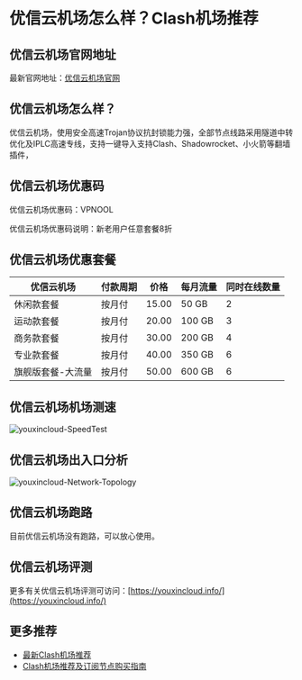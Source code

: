 # 优信云机场怎么样？Clash机场推荐

## 优信云机场官网地址
最新官网地址：[优信云机场官网](https://cf.affxc.com/youxincloud/)

## 优信云机场怎么样？
优信云机场，使用安全高速Trojan协议抗封锁能力强，全部节点线路采用隧道中转优化及IPLC高速专线，支持一键导入支持Clash、Shadowrocket、小火箭等翻墙插件，

## 优信云机场优惠码
优信云机场优惠码：VPNOOL

优信云机场优惠码说明：新老用户任意套餐8折

## 优信云机场优惠套餐

| 优信云机场     | 付款周期 | 价格    | 每月流量   | 同时在线数量 |
|-----------|------|-------|--------|--------|
| 休闲款套餐     | 按月付  | 15.00 | 50 GB  | 2      |
| 运动款套餐     | 按月付  | 20.00 | 100 GB | 3      |
| 商务款套餐     | 按月付  | 30.00 | 200 GB | 4      |
| 专业款套餐     | 按月付  | 40.00 | 350 GB | 6      |
| 旗舰版套餐-大流量 | 按月付  | 50.00 | 600 GB | 6      |

## 优信云机场机场测速

![youxincloud-SpeedTest](https://github.com/user-attachments/assets/b7843585-5d69-4c1f-a04a-634cc287bf5b)


## 优信云机场出入口分析

![youxincloud-Network-Topology](https://github.com/user-attachments/assets/cb3968b6-7d7a-4f35-8e28-084ca4020ca7)


## 优信云机场跑路
目前优信云机场没有跑路，可以放心使用。

## 优信云机场评测
更多有关优信云机场评测可访问：[https://youxincloud.info/](https://youxincloud.info/)

## 更多推荐
 - [最新Clash机场推荐](https://github.com/clashfan/jichangtuijian)
 - [Clash机场推荐及订阅节点购买指南](https://clashfans.com/?utm_source=github&utm_medium=clashfan-details)

